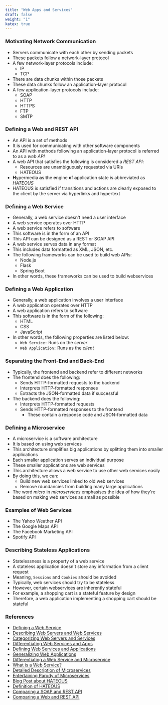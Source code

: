 ```yaml
---
title: "Web Apps and Services"
draft: false
weight: "1"
katex: true
---
```


### Motivating Network Communication
- Servers communicate with each other by sending packets
- These packets follow a network-layer protocol
- A few network-layer protocols include:
	- IP
	- TCP
- There are data chunks within those packets
- These data chunks follow an application-layer protocol
- A few application-layer protocols include:
	- SOAP
	- HTTP
	- HTTPS
	- FTP
	- SMTP

### Defining a Web and REST API
- An API is a set of methods
- It is used for communicating with other software components
- An API with methods following an application-layer protocol is referred to as a *web API*
- A web API that satisfies the following is considered a *REST API*:
	- Resources are unambiguously requested via URIs
	- HATEOUS
- **H**ypermedia **a**s **t**he **e**ngine **o**f **a**pplication **s**tate is abbreviated as *HATEOUS*
- HATEOUS is satisfied if transitions and actions are clearly exposed to the client by the server via hyperlinks and hypertext

### Defining a Web Service
- Generally, a web service doesn't need a user interface
- A web service operates over HTTP
- A web service refers to software
- This software is in the form of an API
- This API can be designed as a REST or SOAP API
- A web service serves data in any format
- This includes data formatted as XML, JSON, etc.
- The following frameworks can be used to build web APIs:
	- Node.js
	- Flask
	- Spring Boot
- In other words, these frameworks can be used to build webservices

### Defining a Web Application
- Generally, a web application involves a user interface
- A web application operates over HTTP
- A web application refers to software
- This software is in the form of the following:
	- HTML
	- CSS
	- JavaScript
- In other words, the following properties are listed below:
	- `Web Service:` Runs on the *server*
	- `Web Application:` Runs as the *client*

### Separating the Front-End and Back-End
- Typically, the frontend and backend refer to different networks
- The frontend does the following:
	- Sends HTTP-formatted requests to the backend
	- Interprets HTTP-formatted responses
	- Extracts the JSON-formatted data if successful
- The backend does the following:
	- Interprets HTTP-formatted requests
	- Sends HTTP-formatted responses to the frontend
		- These contain a response code and JSON-formatted data

### Defining a Microservice
- A microservice is a software architecture
- It is based on using web services
- This architecture simplifies big applications by splitting them into smaller applications
- Each smaller application serves an individual purpose
- These smaller applications are web services
- This architecture allows a web service to use other web services easily
- By doing this, we can:
	- Build new web services linked to old web services
	- Remove rdundancies from building many large applications
- The word *micro* in *microservices* emphasises the idea of how they're based on making web services as small as possible

### Examples of Web Services
- The Yahoo Weather API
- The Google Maps API
- The Facebook Marketing API
- Spotify API

### Describing Stateless Applications
- Statelessness is a property of a web service
- A stateless application doesn't store any information from a client request
- Meaning, `Sessions` and `Cookies` should be avoided
- Typically, web services should try to be stateless
- However, certain webservices are inherently stateful
- For example, a shopping cart is a stateful feature by design
- Therefore, a web application implementing a shopping cart should be stateful

### References
- [Defining a Web Service](https://stackoverflow.com/a/2849464/12777044)
- [Describing Web Servers and Web Services](https://stackoverflow.com/a/2205802/12777044)
- [Categorizing Web Servers and Services](https://stackoverflow.com/a/8196949/12777044)
- [Differentiating Web Services and Apps](https://stackoverflow.com/a/12955284/12777044)
- [Defining Web Services and Applications](https://stackoverflow.com/a/9111708/12777044)
- [Generalizing Web Applications](https://stackoverflow.com/a/9113891/12777044)
- [Differentiating a Web Service and Microservice](https://stackoverflow.com/a/45453646/12777044)
- [What is a Web Service?](https://stackoverflow.com/a/1353702/12777044)
- [Detailed Description of Microservices](https://stackoverflow.com/a/46576330/12777044)
- [Entertaining Parody of Microservices](https://www.youtube.com/watch?v=y8OnoxKotPQ)
- [Blog Post about HATEOUS](https://medium.com/unexpected-token/how-your-api-could-benefit-from-hypermedia-b62780771ccb)
- [Definition of HATEOUS](https://restfulapi.net/hateoas/)
- [Comparing a SOAP and REST API](https://stackoverflow.com/a/19884975/12777044)
- [Comparing a Web and REST API](https://stackoverflow.com/a/19844272/12777044)
